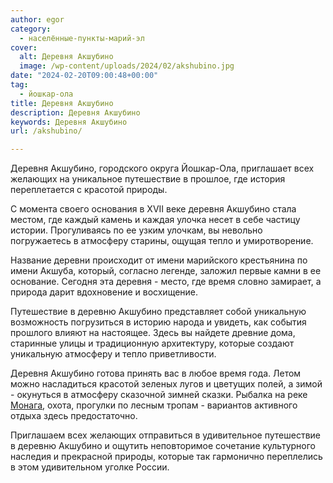 ```yaml
---
author: egor
category:
  - населённые-пункты-марий-эл
cover:
  alt: Деревня Акшубино
  image: /wp-content/uploads/2024/02/akshubino.jpg
date: "2024-02-20T09:00:48+00:00"
tag:
  - йошкар-ола
title: Деревня Акшубино
description: Деревня Акшубино
keywords: Деревня Акшубино
url: /akshubino/

---
```

Деревня Акшубино, городского округа Йошкар-Ола, приглашает всех желающих на уникальное путешествие в прошлое, где история переплетается с красотой природы.

С момента своего основания в XVII веке деревня Акшубино стала местом, где каждый камень и каждая улочка несет в себе частицу истории. Прогуливаясь по ее узким улочкам, вы невольно погружаетесь в атмосферу старины, ощущая тепло и умиротворение.

Название деревни происходит от имени марийского крестьянина по имени Акшуба, который, согласно легенде, заложил первые камни в ее основание. Сегодня эта деревня \- место, где время словно замирает, а природа дарит вдохновение и восхищение.

Путешествие в деревню Акшубино представляет собой уникальную возможность погрузиться в историю народа и увидеть, как события прошлого влияют на настоящее. Здесь вы найдете древние дома, старинные улицы и традиционную архитектуру, которые создают уникальную атмосферу и тепло приветливости.

Деревня Акшубино готова принять вас в любое время года. Летом можно насладиться красотой зеленых лугов и цветущих полей, а зимой \- окунуться в атмосферу сказочной зимней сказки. Рыбалка на реке [Монага](/monaga/), охота, прогулки по лесным тропам \- вариантов активного отдыха здесь предостаточно.

Приглашаем всех желающих отправиться в удивительное путешествие в деревню Акшубино и ощутить неповторимое сочетание культурного наследия и прекрасной природы, которые так гармонично переплелись в этом удивительном уголке России.
